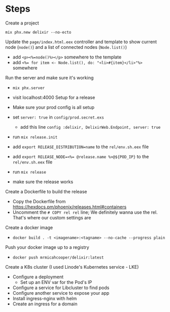 # Steps
Create a project

`mix phx.new delixir --no-ecto`

Update the  `page/index.html.eex` controller and template to show current node (`node()`) and a list of connected nodes (`Node.list()`)
- add `<p><%=node()%></p>` somewhere to the template
- add `<%= for item <- Node.list(), do: "<li>#{item}</li>"%>` somewhere

Run the server and make sure it's working
- `mix phx.server`
- visit localhost:4000
Setup for a release

- Make sure your prod config is all setup
- set `server: true` in `config/prod.secret.exs`
    - add this line `config :delixir, DelixirWeb.Endpoint, server: true`
- run `mix release.init`
- add `export RELEASE_DISTRIBUTION=name` to the `rel/env.sh.eex` file
- add `export RELEASE_NODE=<%= @release.name %>@${POD_IP}` to the `rel/env.sh.eex` file
- run `mix release`
- make sure the release works

Create a Dockerfile to build the release
- Copy the Dockerfile from https://hexdocs.pm/phoenix/releases.html#containers
- Uncomment the `# COPY rel rel` line; We definitely wanna use the rel. That's where our custom settings are

Create a docker image
- `docker build . -t <imagename>:<tagname> --no-cache --progress plain`

Push your docker image up to a registry

- `docker push mrmicahcooper/delixir:latest`

Create a K8s cluster (I used Linode's Kubernetes service - LKE)
- Configure a deployment
  - Set up an ENV var for the Pod's IP
- Configure a service for Libcluster to find pods
- Configure another service to expose your app
- Install ingress-nginx with helm
- Create an ingress for a domain
